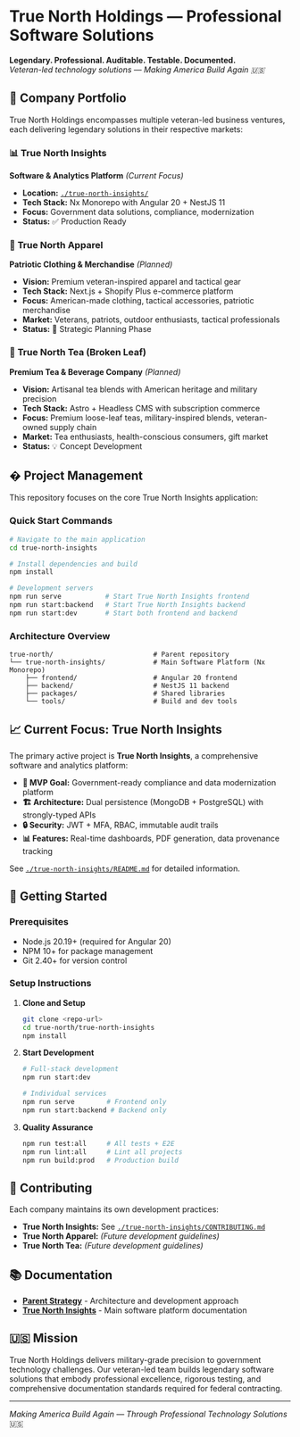 # True North Holdings — Professional Software Solutions

**Legendary. Professional. Auditable. Testable. Documented.**  
*Veteran-led technology solutions — Making America Build Again 🇺🇸*

## 🏢 **Company Portfolio**

True North Holdings encompasses multiple veteran-led business ventures, each delivering legendary solutions in their respective markets:

### 📊 **True North Insights**

**Software & Analytics Platform** *(Current Focus)*

- **Location:** [`./true-north-insights/`](./true-north-insights/)
- **Tech Stack:** Nx Monorepo with Angular 20 + NestJS 11
- **Focus:** Government data solutions, compliance, modernization
- **Status:** ✅ Production Ready

### 👕 **True North Apparel**

**Patriotic Clothing & Merchandise** *(Planned)*

- **Vision:** Premium veteran-inspired apparel and tactical gear
- **Tech Stack:** Next.js + Shopify Plus e-commerce platform
- **Focus:** American-made clothing, tactical accessories, patriotic merchandise
- **Market:** Veterans, patriots, outdoor enthusiasts, tactical professionals
- **Status:** 🎯 Strategic Planning Phase

### 🍵 **True North Tea (Broken Leaf)**

**Premium Tea & Beverage Company** *(Planned)*

- **Vision:** Artisanal tea blends with American heritage and military precision
- **Tech Stack:** Astro + Headless CMS with subscription commerce
- **Focus:** Premium loose-leaf teas, military-inspired blends, veteran-owned supply chain
- **Market:** Tea enthusiasts, health-conscious consumers, gift market
- **Status:** 💡 Concept Development

## �️ **Project Management**

This repository focuses on the core True North Insights application:

### Quick Start Commands

```bash
# Navigate to the main application
cd true-north-insights

# Install dependencies and build
npm install

# Development servers
npm run serve           # Start True North Insights frontend
npm run start:backend   # Start True North Insights backend
npm run start:dev       # Start both frontend and backend
```

### Architecture Overview

```text
true-north/                         # Parent repository  
└── true-north-insights/            # Main Software Platform (Nx Monorepo)
    ├── frontend/                   # Angular 20 frontend
    ├── backend/                    # NestJS 11 backend  
    ├── packages/                   # Shared libraries
    └── tools/                      # Build and dev tools
```

## 📈 **Current Focus: True North Insights**

The primary active project is **True North Insights**, a comprehensive software and analytics platform:

- **🎯 MVP Goal:** Government-ready compliance and data modernization platform
- **🏗️ Architecture:** Dual persistence (MongoDB + PostgreSQL) with strongly-typed APIs
- **🔒 Security:** JWT + MFA, RBAC, immutable audit trails
- **📊 Features:** Real-time dashboards, PDF generation, data provenance tracking

See [`./true-north-insights/README.md`](./true-north-insights/README.md) for detailed information.

## 🚀 **Getting Started**

### Prerequisites

- Node.js 20.19+ (required for Angular 20)
- NPM 10+ for package management
- Git 2.40+ for version control

### Setup Instructions

1. **Clone and Setup**

   ```bash
   git clone <repo-url>
   cd true-north/true-north-insights
   npm install
   ```

2. **Start Development**

   ```bash
   # Full-stack development
   npm run start:dev
   
   # Individual services
   npm run serve        # Frontend only
   npm run start:backend # Backend only
   ```

3. **Quality Assurance**

   ```bash
   npm run test:all     # All tests + E2E  
   npm run lint:all     # Lint all projects
   npm run build:prod   # Production build
   ```

## 🤝 **Contributing**

Each company maintains its own development practices:

- **True North Insights:** See [`./true-north-insights/CONTRIBUTING.md`](./true-north-insights/CONTRIBUTING.md)
- **True North Apparel:** *(Future development guidelines)*
- **True North Tea:** *(Future development guidelines)*

## 📚 **Documentation**

- **[Parent Strategy](./PARENT_STRATEGY.md)** - Architecture and development approach
- **[True North Insights](./true-north-insights/README.md)** - Main software platform documentation

## 🇺🇸 **Mission**

True North Holdings delivers military-grade precision to government technology challenges. Our veteran-led team builds legendary software solutions that embody professional excellence, rigorous testing, and comprehensive documentation standards required for federal contracting.

---

*Making America Build Again — Through Professional Technology Solutions* 🇺🇸

